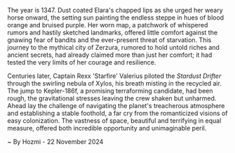 
The year is 1347.  Dust coated Elara's chapped lips as she urged her weary horse onward, the setting sun painting the endless steppe in hues of blood orange and bruised purple.  Her worn map, a patchwork of whispered rumors and hastily sketched landmarks, offered little comfort against the gnawing fear of bandits and the ever-present threat of starvation.  This journey to the mythical city of Zerzura, rumored to hold untold riches and ancient secrets, had already claimed more than just her comfort; it had tested the very limits of her courage and resilience.

Centuries later, Captain Rexx 'Starfire' Valerius piloted the *Stardust Drifter* through the swirling nebula of Xylos, his breath misting in the recycled air.  The jump to Kepler-186f, a promising terraforming candidate, had been rough, the gravitational stresses leaving the crew shaken but unharmed.  Ahead lay the challenge of navigating the planet's treacherous atmosphere and establishing a stable foothold, a far cry from the romanticized visions of easy colonization. The vastness of space, beautiful and terrifying in equal measure, offered both incredible opportunity and unimaginable peril.

~ By Hozmi - 22 November 2024
